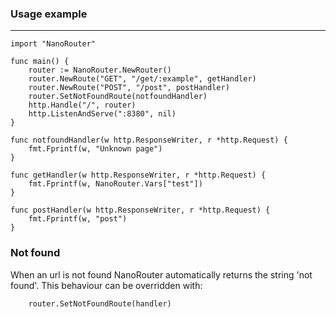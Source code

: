 ### Usage example
---

```golang
import "NanoRouter"

func main() {
	router := NanoRouter.NewRouter()
	router.NewRoute("GET", "/get/:example", getHandler)
	router.NewRoute("POST", "/post", postHandler)
	router.SetNotFoundRoute(notfoundHandler)
	http.Handle("/", router)
	http.ListenAndServe(":8380", nil)
}

func notfoundHandler(w http.ResponseWriter, r *http.Request) {
	fmt.Fprintf(w, "Unknown page")
}

func getHandler(w http.ResponseWriter, r *http.Request) {
	fmt.Fprintf(w, NanoRouter.Vars["test"])
}

func postHandler(w http.ResponseWriter, r *http.Request) {
	fmt.Fprintf(w, "post")
}
```

### Not found
When an url is not found NanoRouter automatically returns the string 'not found'. This behaviour can be overridden with:
```golang
	router.SetNotFoundRoute(handler)
```
